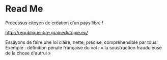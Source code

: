 # Read Me
Processus citoyen de création d’un pays libre !

http://republiquelibre.grainedutopie.eu/

Essayons de faire une loi claire, nette, précise, compréhensible par tous. Exemple : définition pénale française du vol : « la soustraction frauduleuse de la chose d'autrui »
